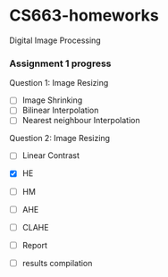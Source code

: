 # CS663-homeworks
Digital Image Processing

### Assignment 1 progress

Question 1: Image Resizing

- [ ] Image Shrinking
- [ ] Bilinear Interpolation
- [ ] Nearest neighbour Interpolation

Question 2: Image Resizing

- [ ] Linear Contrast
- [x] HE
- [ ] HM
- [ ] AHE
- [ ] CLAHE


- [ ] Report 
- [ ] results compilation
